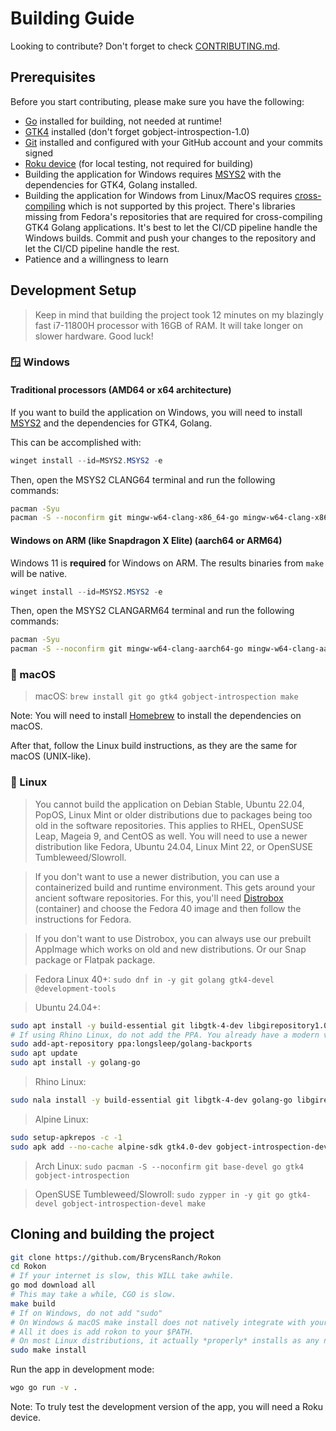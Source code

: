 # Building Guide

Looking to contribute? Don't forget to check [CONTRIBUTING.md](./CONTRIBUTING.md).

## Prerequisites

Before you start contributing, please make sure you have the following:

- [Go](https://golang.org) installed for building, not needed at runtime!
- [GTK4](https://www.gtk.org) installed (don't forget gobject-introspection-1.0)
- [Git](https://git-scm.com) installed and configured with your GitHub account and your commits signed
- [Roku device](https://www.roku.com/products/roku-tv) (for local testing, not required for building)
- Building the application for Windows requires [MSYS2](https://www.msys2.org/) with the dependencies for GTK4, Golang  installed.
- Building the application for Windows from Linux/MacOS requires [cross-compiling](https://github.com/diamondburned/gotk4/issues/147) which is not supported by this project. There's libraries missing from Fedora's repositories that are required for cross-compiling GTK4 Golang applications. It's best to let the CI/CD pipeline handle the Windows builds. Commit and push your changes to the repository and let the CI/CD pipeline handle the rest.
- Patience and a willingness to learn

## Development Setup

> Keep in mind that building the project took 12 minutes on my blazingly fast i7-11800H processor with 16GB of RAM. It will take longer on slower hardware. Good luck!

### 🪟 Windows

#### Traditional processors (AMD64 or x64 architecture)

If you want to build the application on Windows, you will need to install [MSYS2](https://www.msys2.org/) and the dependencies for GTK4, Golang.

This can be accomplished with:

```powershell
winget install --id=MSYS2.MSYS2 -e
```

Then, open the MSYS2 CLANG64 terminal and run the following commands:

```bash
pacman -Syu
pacman -S --noconfirm git mingw-w64-clang-x86_64-go mingw-w64-clang-x86_64-gtk4 mingw-w64-clang-x86_64-gobject-introspection make
```

#### Windows on ARM (like Snapdragon X Elite) (aarch64 or ARM64)

Windows 11 is **required** for Windows on ARM. The results binaries from `make` will be native.

```powershell
winget install --id=MSYS2.MSYS2 -e
```

Then, open the MSYS2 CLANGARM64 terminal and run the following commands:

```bash
pacman -Syu
pacman -S --noconfirm git mingw-w64-clang-aarch64-go mingw-w64-clang-aarch64-gtk4 mingw-w64-clang-aarch64-gobject-introspection make
```

### 🍎 macOS

> macOS: `brew install git go gtk4 gobject-introspection make`

Note: You will need to install [Homebrew](https://brew.sh) to install the dependencies on macOS.

After that, follow the Linux build instructions, as they are the same for macOS (UNIX-like).

### 🐧 Linux

> You cannot build the application on Debian Stable, Ubuntu 22.04, PopOS, Linux Mint  or older distributions due to packages being too old in the software repositories. This applies to RHEL, OpenSUSE Leap, Mageia 9, and CentOS as well. You will need to use a newer distribution like Fedora, Ubuntu 24.04, Linux Mint 22, or OpenSUSE Tumbleweed/Slowroll.

> If you don't want to use a newer distribution, you can use a containerized build and runtime environment. This gets around your ancient software repositories. For this, you'll need [Distrobox](https://wiki.archlinux.org/title/Distrobox) (container) and choose the Fedora 40 image and then follow the instructions for Fedora.

> If you don't want to use Distrobox, you can always use our prebuilt AppImage which works on old and new distributions. Or our Snap package or Flatpak package.

> Fedora Linux 40+: `sudo dnf in -y git golang gtk4-devel @development-tools`

> Ubuntu 24.04+:

 ```bash
sudo apt install -y build-essential git libgtk-4-dev libgirepository1.0-dev software-properties-common make
# If using Rhino Linux, do not add the PPA. You already have a modern version of Golang 100% of the time.
sudo add-apt-repository ppa:longsleep/golang-backports
sudo apt update
sudo apt install -y golang-go
```

> Rhino Linux:

```bash
sudo nala install -y build-essential git libgtk-4-dev golang-go libgirepository1.0-dev make
```


> Alpine Linux:

```bash
sudo setup-apkrepos -c -1
sudo apk add --no-cache alpine-sdk gtk4.0-dev gobject-introspection-dev go make
```

> Arch Linux: `sudo pacman -S --noconfirm git base-devel go gtk4 gobject-introspection`

> OpenSUSE Tumbleweed/Slowroll: `sudo zypper in -y git go gtk4-devel gobject-introspection-devel make`

## Cloning and building the project

```bash
git clone https://github.com/BrycensRanch/Rokon
cd Rokon
# If your internet is slow, this WILL take awhile.
go mod download all
# This may take a while, CGO is slow.
make build
# If on Windows, do not add "sudo"
# On Windows & macOS make install does not natively integrate with your operating system. 
# All it does is add rokon to your $PATH.
# On most Linux distributions, it actually *properly* installs as any normal application as you'd expect.
sudo make install
```

Run the app in development mode:

```bash
wgo go run -v .
```

Note: To truly test the development version of the app, you will need a Roku device.
